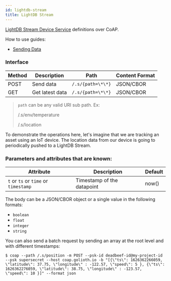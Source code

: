 ```yaml
---
id: lightdb-stream
title: LightDB Stream
---
```


[LightDB Stream Device Service](/data-routing/application-services/lightdb-stream) definitions over CoAP.

How to use guides:

- [Sending Data](/data-routing/application-services/lightdb-stream/sending-data)

### Interface

| Method | Description     | Path              | Content Format |
| ------ | --------------- | ----------------- | -------------- |
| POST   | Send data       | `/.s/{path=\*\*}` | JSON/CBOR      |
| GET    | Get latest data | `/.s/{path=\*\*}` | JSON/CBOR      |

> `path` can be any valid URI sub path. Ex:
>
> /.s/env/temperature
>
> /.s/location

To demonstrate the operations here, let's imagine that we are tracking an asset using an IoT device. The location data from our device is going to periodically pushed to a LightDB Stream.

### Parameters and attributes that are known:

| Attribute                            | Description                | Default |
| ------------------------------------ | -------------------------- | ------- |
| `t` or `ts` or `time` or `timestamp` | Timestamp of the datapoint | now()   |

The body can be a JSON/CBOR object or a single value in the following formats:

- `boolean`
- `float`
- `integer`
- `string`

You can also send a batch request by sending an array at the root level and with different timestamps:

```
$ coap --path /.s/position -m POST --psk-id deadbeef-id@my-project-id --psk supersecret --host coap.golioth.io -b "[{\"ts\": 1626362266059, \"latitude\": 37.75, \"longitude\" : -122.57, \"speed\": 5 }, {\"ts\": 1626362276059, \"latitude\": 38.75, \"longitude\" : -123.57, \"speed\": 10 }]" --format json
```
